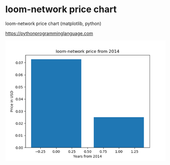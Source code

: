 # loom-network price chart 

loom-network price chart (matplotlib, python)

https://pythonprogramminglanguage.com

<img src='chart.png'>
